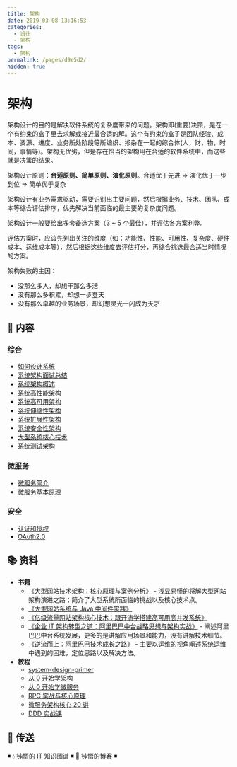 ```yaml
---
title: 架构
date: 2019-03-08 13:16:53
categories:
  - 设计
  - 架构
tags:
  - 架构
permalink: /pages/d9e5d2/
hidden: true
---
```


# 架构

架构设计的目的是解决软件系统的复杂度带来的问题。架构即(重要)决策，是在一个有约束的盒子里去求解或接近最合适的解。这个有约束的盒子是团队经验、成本、资源、进度、业务所处阶段等所编织、掺杂在一起的综合体(人，财，物，时间，事情等)。架构无优劣，但是存在恰当的架构用在合适的软件系统中，而这些就是决策的结果。

架构设计原则：**合适原则、简单原则、演化原则**。合适优于先进 => 演化优于一步到位 => 简单优于复杂

架构设计有业务需求驱动，需要识别出主要问题，然后根据业务、技术、团队、成本等综合评估排序，优先解决当前面临的最主要的复杂度问题。

架构设计一般要给出多套备选方案（3 ~ 5 个最佳），并评估各方案利弊。

评估方案时，应该先列出关注的维度（如：功能性、性能、可用性、复杂度、硬件成本、运维成本等），然后根据这些维度去评估打分，再综合挑选最合适当时情况的方案。

架构失败的主因：

- 没那么多人，却想干那么多活
- 没有那么多积累，却想一步登天
- 没有那么卓越的业务场景，却幻想灵光一闪成为天才

## 📖 内容

### 综合

- [如何设计系统](00.综合/00.如何设计系统.md)
- [系统架构面试总结](00.综合/01.系统架构面试.md)
- [系统架构概述](00.综合/02.系统架构概述.md)
- [系统高性能架构](00.综合/03.系统高性能架构.md)
- [系统高可用架构](00.综合/04.系统高可用架构.md)
- [系统伸缩性架构](00.综合/05.系统伸缩性架构.md)
- [系统扩展性架构](00.综合/06.系统扩展性架构.md)
- [系统安全性架构](00.综合/07.系统安全性架构.md)
- [大型系统核心技术](00.综合/08.大型系统核心技术.md)
- [系统测试架构](00.综合/09.系统测试架构.md)

### 微服务

- [微服务简介](01.微服务/01.微服务简介.md)
- [微服务基本原理](01.微服务/02.微服务基本原理.md)

### 安全

- [认证和授权](02.安全/01.认证和授权.md)
- [OAuth2.0](02.安全/02.OAuth2.0.md)

## 📚 资料

- **书籍**
  - [《大型网站技术架构：核心原理与案例分析》](https://item.jd.com/11322972.html) - 浅显易懂的将解大型网站架构演进之路；简介了大型系统所面临的挑战以及核心技术点。
  - [《大型网站系统与 Java 中间件实践》](https://item.jd.com/11449803.html)
  - [《亿级流量网站架构核心技术：跟开涛学搭建高可用高并发系统》](https://item.jd.com/12153914.html)
  - [《企业 IT 架构转型之道：阿里巴巴中台战略思想与架构实战》](https://item.jd.com/12176278.html) - 阐述阿里巴巴中台系统发展，更多的是讲解应用场景和能力，没有讲解技术细节。
  - [《逆流而上：阿里巴巴技术成长之路》](https://item.jd.com/12238227.html) - 主要以运维的视角阐述系统运维中遇到的困难，定位思路以及解决方法。
- **教程**
  - [system-design-primer](https://github.com/donnemartin/system-design-primer/blob/master/README-zh-Hans.md)
  - [从 0 开始学架构](https://time.geekbang.org/column/intro/100006601)
  - [从 0 开始学微服务](https://time.geekbang.org/column/intro/100014401)
  - [RPC 实战与核心原理](https://time.geekbang.org/column/intro/100046201)
  - [微服务架构核心 20 讲](https://time.geekbang.org/course/intro/100003901)
  - [DDD 实战课](https://time.geekbang.org/column/intro/100037301)

## 🚪 传送

◾ 💧 [钝悟的 IT 知识图谱](https://dunwu.github.io/waterdrop/) ◾ 🎯 [钝悟的博客](https://dunwu.github.io/blog/) ◾